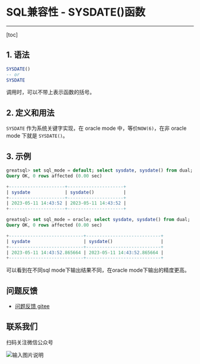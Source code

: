 # SQL兼容性 - SYSDATE()函数
---
[toc]
## 1. 语法
```sql
SYSDATE()
-- or
SYSDATE
```
调用时，可以不带上表示函数的括号。

## 2. 定义和用法

`SYSDATE` 作为系统关键字实现，在 oracle mode 中，等价`NOW(6)`，在非 oracle mode 下就是 `SYSDATE()`。

## 3. 示例

```sql
greatsql> set sql_mode = default; select sysdate, sysdate() from dual;
Query OK, 0 rows affected (0.00 sec)

+---------------------+---------------------+
| sysdate             | sysdate()           |
+---------------------+---------------------+
| 2023-05-11 14:43:52 | 2023-05-11 14:43:52 |
+---------------------+---------------------+

greatsql> set sql_mode = oracle; select sysdate, sysdate() from dual;
Query OK, 0 rows affected (0.00 sec)

+----------------------------+----------------------------+
| sysdate                    | sysdate()                  |
+----------------------------+----------------------------+
| 2023-05-11 14:43:52.865664 | 2023-05-11 14:43:52.865664 |
+----------------------------+----------------------------+
```
可以看到在不同sql mode下输出结果不同，在oracle mode下输出的精度更高。

**问题反馈**
---
- [问题反馈 gitee](https://gitee.com/GreatSQL/GreatSQL-Manual/issues)


**联系我们**
---

扫码关注微信公众号

![输入图片说明](https://images.gitee.com/uploads/images/2021/0802/141935_2ea2c196_8779455.jpeg "greatsql社区-wx-qrcode-0.5m.jpg")

